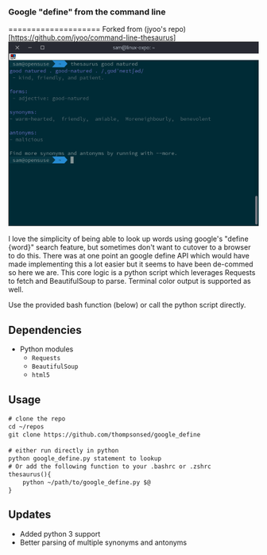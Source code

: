 ### Google "define" from the command line
====================
Forked from (jyoo's repo)[https://github.com/jyoo/command-line-thesaurus]
![img](terminal.png)

I love the simplicity of being able to look up words using google's "define {word}" search feature, but sometimes don't want to cutover to a browser to do this. There was at one point an google define API which would have made implementing this a lot easier but it seems to have been de-commed so here we are. This core logic is a python script which leverages Requests to fetch and BeautifulSoup to parse. Terminal color output is supported as well.

Use the provided bash function (below) or call the python script directly.

## Dependencies
* Python modules
    * `Requests`
    * `BeautifulSoup`
    * `html5`

## Usage
```
# clone the repo
cd ~/repos
git clone https://github.com/thompsonsed/google_define

# either run directly in python
python google_define.py statement to lookup
# Or add the following function to your .bashrc or .zshrc
thesaurus(){
    python ~/path/to/google_define.py $@
}
```


## Updates
- Added python 3 support
- Better parsing of multiple synonyms and antonyms